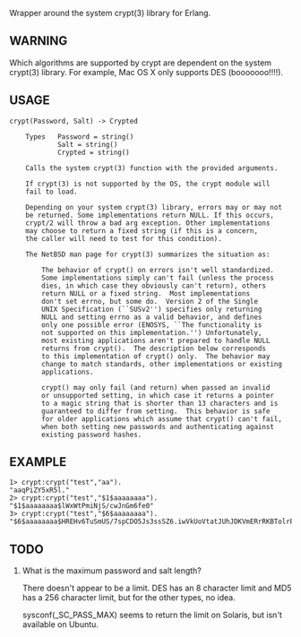 Wrapper around the system crypt(3) library for Erlang.

## WARNING

Which algorithms are supported by crypt are dependent on the system
crypt(3) library. For example, Mac OS X only supports DES (booooooo!!!!).


## USAGE

    crypt(Password, Salt) -> Crypted

        Types   Password = string()
                Salt = string()
                Crypted = string()
    
        Calls the system crypt(3) function with the provided arguments.

        If crypt(3) is not supported by the OS, the crypt module will
        fail to load.

        Depending on your system crypt(3) library, errors may or may not
        be returned. Some implementations return NULL. If this occurs,
        crypt/2 will throw a bad arg exception. Other implementations
        may choose to return a fixed string (if this is a concern,
        the caller will need to test for this condition).

        The NetBSD man page for crypt(3) summarizes the situation as:

            The behavior of crypt() on errors isn't well standardized.
            Some implementations simply can't fail (unless the process
            dies, in which case they obviously can't return), others
            return NULL or a fixed string.  Most implementations
            don't set errno, but some do.  Version 2 of the Single
            UNIX Specification (``SUSv2'') specifies only returning
            NULL and setting errno as a valid behavior, and defines
            only one possible error (ENOSYS, ``The functionality is
            not supported on this implementation.'') Unfortunately,
            most existing applications aren't prepared to handle NULL
            returns from crypt().  The description below corresponds
            to this implementation of crypt() only.  The behavior may
            change to match standards, other implementations or existing
            applications.

            crypt() may only fail (and return) when passed an invalid
            or unsupported setting, in which case it returns a pointer
            to a magic string that is shorter than 13 characters and is
            guaranteed to differ from setting.  This behavior is safe
            for older applications which assume that crypt() can't fail,
            when both setting new passwords and authenticating against
            existing password hashes.


## EXAMPLE

    1> crypt:crypt("test","aa").
    "aaqPiZY5xR5l."
    2> crypt:crypt("test","$1$aaaaaaaa").
    "$1$aaaaaaaa$lWxWtPmiNjS/cwJnGm6fe0"
    3> crypt:crypt("test","$6$aaaaaaaa").
    "$6$aaaaaaaa$HREHv6TuSmUS/7spCDO5Js3ssSZ6.iwVkUoVtatJUhJDKVmERrRKBTolrPMub2s5dX6IEjZg6d6wZzFRlidV41"



## TODO

1. What is the maximum password and salt length?

   There doesn't appear to be a limit. DES has an 8 character limit and
   MD5 has a 256 character limit, but for the other types, no idea.

   sysconf(\_SC\_PASS\_MAX) seems to return the limit on Solaris, but isn't
   available on Ubuntu.
